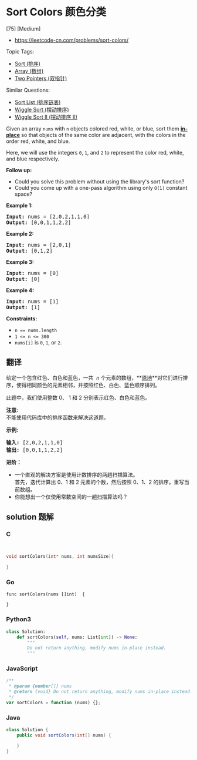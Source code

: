 # Sort Colors 颜色分类

[75] [Medium]

- https://leetcode-cn.com/problems/sort-colors/

Topic Tags:

- [Sort (排序)](https://leetcode-cn.com/tag/sort/)
- [Array (数组)](https://leetcode-cn.com/tag/array/)
- [Two Pointers (双指针)](https://leetcode-cn.com/tag/two-pointers/)

Similar Questions:

- [Sort List (排序链表)](https://leetcode-cn.com/problems/sort-list/)
- [Wiggle Sort (摆动排序)](https://leetcode-cn.com/problems/wiggle-sort/)
- [Wiggle Sort II (摆动排序 II)](https://leetcode-cn.com/problems/wiggle-sort-ii/)

Given an array `nums` with `n` objects colored red, white, or blue, sort them **[in-place](https://en.wikipedia.org/wiki/In-place_algorithm)** so that objects of the same color are adjacent, with the colors in the order red, white, and blue.

Here, we will use the integers `0`, `1`, and `2` to represent the color red, white, and blue respectively.

**Follow up:**

- Could you solve this problem without using the library's sort function?
- Could you come up with a one-pass algorithm using only `O(1)` constant space?

**Example 1:**

<pre><strong>Input:</strong> nums = [2,0,2,1,1,0]
<strong>Output:</strong> [0,0,1,1,2,2]
</pre>

**Example 2:**

<pre><strong>Input:</strong> nums = [2,0,1]
<strong>Output:</strong> [0,1,2]
</pre>

**Example 3:**

<pre><strong>Input:</strong> nums = [0]
<strong>Output:</strong> [0]
</pre>

**Example 4:**

<pre><strong>Input:</strong> nums = [1]
<strong>Output:</strong> [1]
</pre>

**Constraints:**

- `n == nums.length`
- `1 <= n <= 300`
- `nums[i]` is `0`, `1`, or `2`.

## 翻译

给定一个包含红色、白色和蓝色，一共  *n* 个元素的数组，**[原地](https://baike.baidu.com/item/%E5%8E%9F%E5%9C%B0%E7%AE%97%E6%B3%95)**对它们进行排序，使得相同颜色的元素相邻，并按照红色、白色、蓝色顺序排列。

此题中，我们使用整数 0、 1 和 2 分别表示红色、白色和蓝色。

**注意:**  
不能使用代码库中的排序函数来解决这道题。

**示例:**

<pre><strong>输入:</strong> [2,0,2,1,1,0]
<strong>输出:</strong> [0,0,1,1,2,2]</pre>

**进阶：**

- 一个直观的解决方案是使用计数排序的两趟扫描算法。  
  首先，迭代计算出 0、1 和 2 元素的个数，然后按照 0、1、2 的排序，重写当前数组。
- 你能想出一个仅使用常数空间的一趟扫描算法吗？

## solution 题解

### C

```c


void sortColors(int* nums, int numsSize){

}
```

### Go

```golang
func sortColors(nums []int)  {

}
```

### Python3

```python
class Solution:
    def sortColors(self, nums: List[int]) -> None:
        """
        Do not return anything, modify nums in-place instead.
        """
```

### JavaScript

```javascript
/**
 * @param {number[]} nums
 * @return {void} Do not return anything, modify nums in-place instead.
 */
var sortColors = function (nums) {};
```

### Java

```java
class Solution {
    public void sortColors(int[] nums) {

    }
}
```
